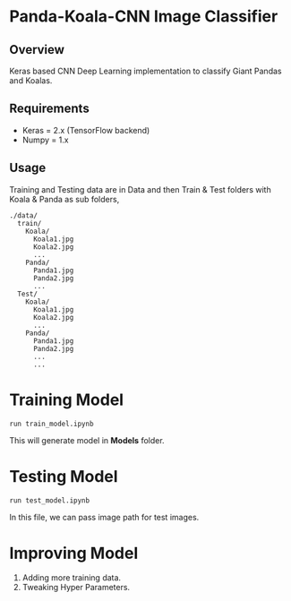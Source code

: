 # Panda-Koala-CNN Image Classifier
## Overview

Keras based CNN Deep Learning implementation to classify Giant Pandas and Koalas.

## Requirements

  * Keras = 2.x (TensorFlow backend)
  * Numpy = 1.x

## Usage

Training and Testing data are in Data and then Train & Test folders with Koala & Panda as sub folders,
```
./data/
  train/
    Koala/
      Koala1.jpg
      Koala2.jpg
      ...
    Panda/
      Panda1.jpg
      Panda2.jpg
      ...
  Test/
    Koala/
      Koala1.jpg
      Koala2.jpg
      ...
    Panda/
      Panda1.jpg
      Panda2.jpg
      ...
      ...
```

# Training Model

```
run train_model.ipynb
```

This will generate model in **Models** folder.

# Testing Model

```
run test_model.ipynb
```
In this file, we can pass image path for test images.

# Improving Model

1. Adding more training data.
2. Tweaking Hyper Parameters.
